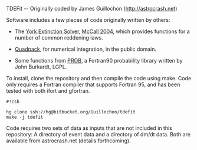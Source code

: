 TDEFit -- Originally coded by James Guillochon (http://astrocrash.net)

Software includes a few pieces of code originally written by others:

* The [York Extinction Solver](http://www.cadc-ccda.hia-iha.nrc-cnrc.gc.ca/staging/proc/tmp/www/YorkExtinctionSolver/fortran/), [McCall 2004](http://adsabs.harvard.edu/abs/2004AJ....128.2144M), which provides functions for a number of common reddening laws.

* [Quadpack](https://en.wikipedia.org/wiki/QUADPACK), for numerical integration, in the public domain.

* Some functions from [PROB](https://people.sc.fsu.edu/~jburkardt/f_src/prob/prob.html), a Fortran90 probability library written by John Burkardt, LGPL.

To install, clone the repository and then compile the code using make. Code only requires a Fortran compiler that supports Fortran 95, and has been tested with both ifort and gfortran.

```
#!csh

hg clone ssh://hg@bitbucket.org/Guillochon/tdefit
make -j tdefit
```

Code requires two sets of data as inputs that are not included in this repository: A directory of event data and a directory of dm/dt data. Both are available from astrocrash.net (details forthcoming).